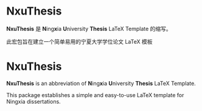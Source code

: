 
# NxuThesis

**NxuThesis** 是 **N**ing**x**ia **U**niversity **Thesis** LaTeX Template 的缩写。

此宏包旨在建立一个简单易用的宁夏大学学位论文 LaTeX 模板


# NxuThesis

**NxuThesis** is an abbreviation of **N**ing**x**ia **U**niversity **Thesis** LaTeX Template.

This package establishes a simple and easy-to-use LaTeX template for Ningxia dissertations.
